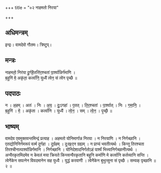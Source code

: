 +++
title = "०२ नाहमतो निरया"

+++
## अधिमन्त्रम्
इन्द्रः। वामदेवो गौतमः। त्रिष्टुप्।

## मन्त्रः
नाहमतो॒ निर॑या दु॒र्गहै॒तत्ति॑र॒श्चता॑ पा॒र्श्वान्निर्ग॑माणि ।  
ब॒हूनि॑ मे॒ अकृ॑ता॒ कर्त्वा॑नि॒ युध्यै॑ त्वेन॒ सं त्वे॑न पृच्छै ॥

## पदपाठः
न । अ॒हम् । अतः॑ । निः । अ॒य॒ । दुः॒ऽगहा॑ । ए॒तत् । ति॒र॒श्चता॑ । पा॒र्श्वात् । निः । ग॒मा॒नि॒ ।  
ब॒हूनि॑ । मे॒ । अकृ॑ता । कर्त्वा॑नि । युध्यै॑ । त्वे॒न॒ । सम् । त्वे॒न॒ । पृ॒च्छै॒ ॥

## भाष्यम्
वामदेव एवमुक्तवन्तमिन्द्रं प्रत्याह । अहमतो योनिमार्गान्न निरया । न निरयाणि । न निर्गच्छानि । एतद्योनिनिर्गमरूपं वर्त्म दुर्गहा । दुर्ग्रहम् । दुःख्ःएन ग्रह्यम् । न प्राप्यं भवतीत्यर्थः । किन्तु तिरश्चता तिरश्चीनात्पार्श्वान्निर्गमानि । निर्गच्छानि । योनिदेशादनिर्गतोऽहं पार्श्वं भित्त्वानिर्गच्छानीत्यर्थः । अन्यैरकृतमिदमेव न केवलं मया क्रियते किन्त्वन्यैरकृतानि बहूनि कर्माणि मे कर्त्वानि कर्तव्यानि सन्ति । त्वेनैकेन सपत्नेन विवदमानेन सह युध्यै । युद्धं करवाणी । त्वेनैकेन बुभुत्सुना सं पृच्छै । सम्यक् पृच्छानि ॥ २ ॥